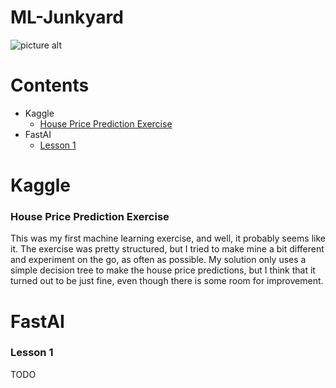 # ML-Junkyard
![picture alt](https://imgs.xkcd.com/comics/machine_learning.png)

# Contents
* Kaggle
    * [House Price Prediction Exercise](https://github.com/nameisxi/ML-Junkyard/#Kaggle)
* FastAI
    * [Lesson 1](https://github.com/nameisxi/ML-Junkyard/#FastAI)
    
# Kaggle 
### House Price Prediction Exercise
This was my first machine learning exercise, and well, it probably seems like it. The exercise was pretty structured, but I tried to make mine a bit different and experiment on the go, as often as possible. My solution only uses a simple decision tree to make the house price predictions, but I think that it turned out to be just fine, even though there is some room for improvement.

# FastAI
### Lesson 1
TODO
